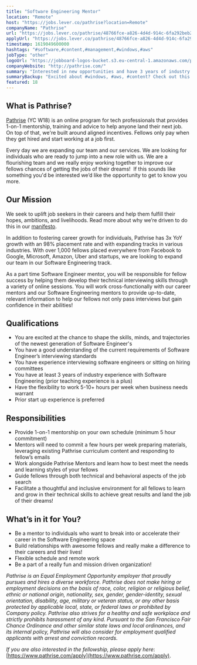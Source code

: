 ```yaml
---
title: "Software Engineering Mentor"
location: "Remote"
host: "https://jobs.lever.co/pathrise?location=Remote"
companyName: "Pathrise"
url: "https://jobs.lever.co/pathrise/48766fce-a826-4d4d-914c-6fa292beb209"
applyUrl: "https://jobs.lever.co/pathrise/48766fce-a826-4d4d-914c-6fa292beb209/apply"
timestamp: 1619049600000
hashtags: "#software,#content,#management,#windows,#aws"
jobType: "other"
logoUrl: "https://jobboard-logos-bucket.s3.eu-central-1.amazonaws.com/pathrise"
companyWebsite: "http://pathrise.com/"
summary: "Interested in new opportunities and have 3 years of industry experience with Software Engineering? Pathrise has a job opening for a Software Engineering Mentor."
summaryBackup: "Excited about #windows, #aws, #content? Check out this job post!"
featured: 18
---
```


## What is Pathrise?

[Pathrise](https://www.pathrise.com/) (YC W18) is an online program for tech professionals that provides 1-on-1 mentorship, training and advice to help anyone land their next job. On top of that, we're built around aligned incentives. Fellows only pay when they get hired and start working at a job first.

Every day we are expanding our team and our services. We are looking for individuals who are ready to jump into a new role with us. We are a flourishing team and we really enjoy working together to improve our fellows chances of getting the jobs of their dreams!  If this sounds like something you'd be interested we’d like the opportunity to get to know you more.

## Our Mission

We seek to uplift job seekers in their careers and help them fulfill their hopes, ambitions, and livelihoods. Read more about why we’re driven to do this in our [manifesto](https://www.pathrise.com/manifesto).

In addition to fostering career growth for individuals, Pathrise has 3x YoY growth with an 98% placement rate and with expanding tracks in various industries. With over 1,000 fellows placed everywhere from Facebook to Google, Microsoft, Amazon, Uber and startups, we are looking to expand our team in our Software Engineering track.

As a part time Software Engineer mentor, you will be responsible for fellow success by helping them develop their technical interviewing skills through a variety of online sessions. You will work cross-functionally with our career mentors and our Software Engineering mentors to provide up-to-date, relevant information to help our fellows not only pass interviews but gain confidence in their abilities! 

## Qualifications

*   You are excited at the chance to shape the skills, minds, and trajectories of the newest generation of Software Engineer's
*   You have a good understanding of the current requirements of Software Engineer’s interviewing standards
*   You have experience interviewing software engineers or sitting on hiring committees
*   You have at least 3 years of industry experience with Software Engineering (prior teaching experience is a plus)
*   Have the flexibility to work 5-10+ hours per week when business needs warrant 
*   Prior start up experience is preferred

## Responsibilities

*   Provide 1-on-1 mentorship on your own schedule (minimum 5 hour commitment)
*   Mentors will need to commit a few hours per week preparing materials, leveraging existing Pathrise curriculum content and responding to fellow’s emails 
*   Work alongside Pathrise Mentors and learn how to best meet the needs and learning styles of your fellows
*   Guide fellows through both technical and behavioral aspects of the job search
*   Facilitate a thoughtful and inclusive environment for all fellows to learn and grow in their technical skills to achieve great results and land the job of their dreams!

## What’s in it for You?

*   Be a mentor to individuals who want to break into or accelerate their career in the Software Engineering space
*   Build relationships with awesome fellows and really make a difference to their careers and their lives!
*   Flexible schedule and remote work 
*   Be a part of a really fun and mission driven organization!

_Pathrise is an Equal Employment Opportunity employer that proudly pursues and hires a diverse workforce. Pathrise does not make hiring or employment decisions on the basis of race, color, religion or religious belief, ethnic or national origin, nationality, sex, gender, gender-identity, sexual orientation, disability, age, military or veteran status, or any other basis protected by applicable local, state, or federal laws or prohibited by Company policy. Pathrise also strives for a healthy and safe workplace and strictly prohibits harassment of any kind. Pursuant to the San Francisco Fair Chance Ordinance and other similar state laws and local ordinances, and its internal policy, Pathrise will also consider for employment qualified applicants with arrest and conviction records._

_If you are also interested in the fellowship, please apply here_: [https://www.pathrise.com/apply](https://www.pathrise.com/apply).
